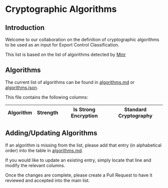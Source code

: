 # Cryptographic Algorithms

## Introduction
Welcome to our collaboration on the definition of cryptographic algorithms to be used as an input for Export Control Classification.

This list is based on the list of algorithms detected by [Minr](https://github.com/scanoss/minr "Minr")

## Algorithms
The current list of algorithms can be found in [algorithms.md](algorithms.md) or [algorithms.json](algorithms.json).

This file contains the following columns:

| Algorithm | Strength | Is Strong Encryption | Standard Cryptography |
|-----------|---------:|----------------------|-----------------------|

## Adding/Updating Algorithms
If an algorithm is missing from the list, please add that entry (in alphabetical order) into the table in [algorithms.md](algorithms.md).

If you would like to update an existing entry, simply locate that line and modify the relevant columns.

Once the changes are complete, please create a Pull Request to have it reviewed and accepted into the main list.
